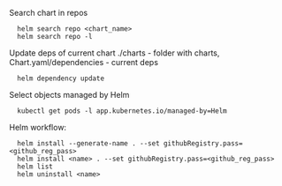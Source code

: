 Search chart in repos
```
  helm search repo <chart_name>
  helm search repo -l 
```

Update deps of current chart ./charts - folder with charts, Chart.yaml/dependencies - current deps
```
  helm dependency update
```

Select objects managed by Helm
```
  kubectl get pods -l app.kubernetes.io/managed-by=Helm
```

Helm workflow:
```
  helm install --generate-name . --set githubRegistry.pass=<github_reg_pass>
  helm install <name> . --set githubRegistry.pass=<github_reg_pass>
  helm list
  helm uninstall <name>
```